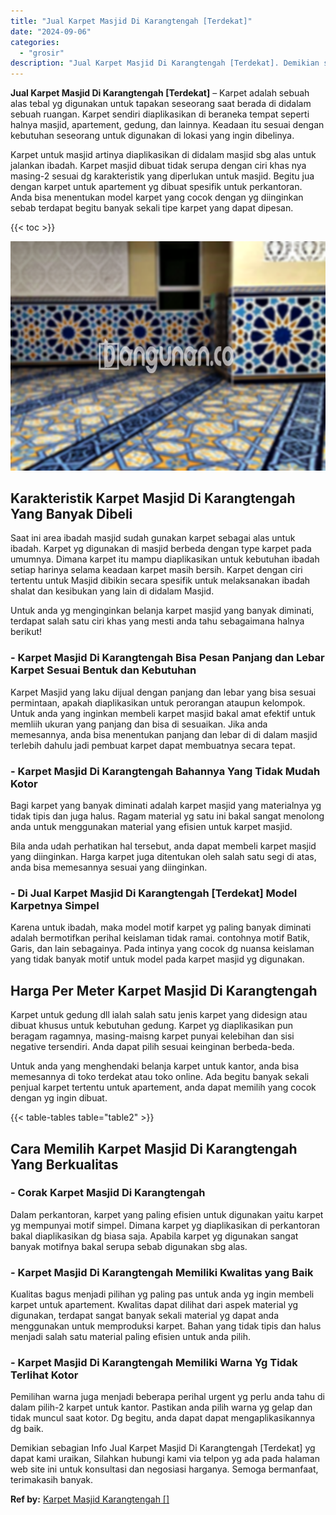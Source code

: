 ```yaml
---
title: "Jual Karpet Masjid Di Karangtengah [Terdekat]"
date: "2024-09-06"
categories: 
  - "grosir"
description: "Jual Karpet Masjid Di Karangtengah [Terdekat]. Demikian sebagian Info Jual Karpet Masjid Di Karangtengah [Terdekat] yg dapat kami uraikan, Silahkan hubungi..."
---
```


**Jual Karpet Masjid Di Karangtengah \[Terdekat\]** – Karpet adalah sebuah alas tebal yg digunakan untuk tapakan seseorang saat berada di didalam sebuah ruangan. Karpet sendiri diaplikasikan di beraneka tempat seperti halnya masjid, apartement, gedung, dan lainnya. Keadaan itu sesuai dengan kebutuhan seseorang untuk digunakan di lokasi yang ingin dibelinya.

Karpet untuk masjid artinya diaplikasikan di didalam masjid sbg alas untuk jalankan ibadah. Karpet masjid dibuat tidak serupa dengan ciri khas nya masing-2 sesuai dg karakteristik yang diperlukan untuk masjid. Begitu jua dengan karpet untuk apartement yg dibuat spesifik untuk perkantoran. Anda bisa menentukan model karpet yang cocok dengan yg diinginkan sebab terdapat begitu banyak sekali tipe karpet yang dapat dipesan.

{{< toc >}}

![Jual Karpet Masjid Di Karangtengah [Terdekat]](/images/grosir-karpet-murah-44.png)

## Karakteristik Karpet Masjid Di Karangtengah Yang Banyak Dibeli

Saat ini area ibadah masjid sudah gunakan karpet sebagai alas untuk ibadah. Karpet yg digunakan di masjid berbeda dengan type karpet pada umumnya. Dimana karpet itu mampu diaplikasikan untuk kebutuhan ibadah setiap harinya selama keadaan karpet masih bersih. Karpet dengan ciri tertentu untuk Masjid dibikin secara spesifik untuk melaksanakan ibadah shalat dan kesibukan yang lain di didalam Masjid.

Untuk anda yg menginginkan belanja karpet masjid yang banyak diminati, terdapat salah satu ciri khas yang mesti anda tahu sebagaimana halnya berikut!

### \- Karpet Masjid Di Karangtengah Bisa Pesan Panjang dan Lebar Karpet Sesuai Bentuk dan Kebutuhan

Karpet Masjid yang laku dijual dengan panjang dan lebar yang bisa sesuai permintaan, apakah diaplikasikan untuk perorangan ataupun kelompok. Untuk anda yang inginkan membeli karpet masjid bakal amat efektif untuk memliih ukuran yang panjang dan bisa di sesuaikan. Jika anda memesannya, anda bisa menentukan panjang dan lebar di di dalam masjid terlebih dahulu jadi pembuat karpet dapat membuatnya secara tepat.

### \- Karpet Masjid Di Karangtengah Bahannya Yang Tidak Mudah Kotor

Bagi karpet yang banyak diminati adalah karpet masjid yang materialnya yg tidak tipis dan juga halus. Ragam material yg satu ini bakal sangat menolong anda untuk menggunakan material yang efisien untuk karpet masjid.

Bila anda udah perhatikan hal tersebut, anda dapat membeli karpet masjid yang diinginkan. Harga karpet juga ditentukan oleh salah satu segi di atas, anda bisa memesannya sesuai yang diinginkan.

### \- Di Jual Karpet Masjid Di Karangtengah \[Terdekat\] Model Karpetnya Simpel

Karena untuk ibadah, maka model motif karpet yg paling banyak diminati adalah bermotifkan perihal keislaman tidak ramai. contohnya motif Batik, Garis, dan lain sebagainya. Pada intinya yang cocok dg nuansa keislaman yang tidak banyak motif untuk model pada karpet masjid yg digunakan.

## Harga Per Meter Karpet Masjid Di Karangtengah

Karpet untuk gedung dll ialah salah satu jenis karpet yang didesign atau dibuat khusus untuk kebutuhan gedung. Karpet yg diaplikasikan pun beragam ragamnya, masing-maisng karpet punyai kelebihan dan sisi negative tersendiri. Anda dapat pilih sesuai keinginan berbeda-beda.

Untuk anda yang menghendaki belanja karpet untuk kantor, anda bisa memesannya di toko terdekat atau toko online. Ada begitu banyak sekali penjual karpet tertentu untuk apartement, anda dapat memilih yang cocok dengan yg ingin dibuat.

{{< table-tables table="table2" >}}

## Cara Memilih Karpet Masjid Di Karangtengah Yang Berkualitas

### \- Corak Karpet Masjid Di Karangtengah

Dalam perkantoran, karpet yang paling efisien untuk digunakan yaitu karpet yg mempunyai motif simpel. Dimana karpet yg diaplikasikan di perkantoran bakal diaplikasikan dg biasa saja. Apabila karpet yg digunakan sangat banyak motifnya bakal serupa sebab digunakan sbg alas.

### \- Karpet Masjid Di Karangtengah Memiliki Kwalitas yang Baik

Kualitas bagus menjadi pilihan yg paling pas untuk anda yg ingin membeli karpet untuk apartement. Kwalitas dapat dilihat dari aspek material yg digunakan, terdapat sangat banyak sekali material yg dapat anda menggunakan untuk memproduksi karpet. Bahan yang tidak tipis dan halus menjadi salah satu material paling efisien untuk anda pilih.

### \- Karpet Masjid Di Karangtengah Memiliki Warna Yg Tidak Terlihat Kotor

Pemilihan warna juga menjadi beberapa perihal urgent yg perlu anda tahu di dalam pilih-2 karpet untuk kantor. Pastikan anda pilih warna yg gelap dan tidak muncul saat kotor. Dg begitu, anda dapat dapat mengaplikasikannya dg baik.

Demikian sebagian Info Jual Karpet Masjid Di Karangtengah \[Terdekat\] yg dapat kami uraikan, Silahkan hubungi kami via telpon yg ada pada halaman web site ini untuk konsultasi dan negosiasi harganya. Semoga bermanfaat, terimakasih banyak.

**Ref by:**  [Karpet Masjid Karangtengah []](https://id.wikipedia.org/wiki/Karpet)
